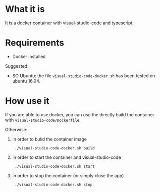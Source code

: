 # What it is

It is a docker container with visual-studio-code and typescript.

# Requirements

- Docker installed

Suggested:

- SO Ubuntu: the file `visual-studio-code-docker.sh` has been tested on ubuntu 16.04.

# How use it

If you are able to use docker, you can use the directly build the container with `visual-studio-code/Dockerfile`.

Otherwise:

1. in order to bulid the container image

		./visual-studio-code-docker.sh build

2. in order to start the container and visual-studio-code

		./visual-studio-code-docker.sh start

3. in order to stop the container (or simply close the app)

		./visual-studio-code-docker.sh stop


